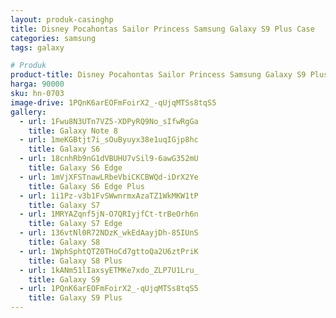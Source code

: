```yaml
---
layout: produk-casinghp
title: Disney Pocahontas Sailor Princess Samsung Galaxy S9 Plus Case
categories: samsung
tags: galaxy

# Produk
product-title: Disney Pocahontas Sailor Princess Samsung Galaxy S9 Plus Case
harga: 90000
sku: hn-0703
image-drive: 1PQnK6arEOFmFoirX2_-qUjqMTSs8tqS5
gallery:
  - url: 1Fwu8N3UTn7VZ5-XDPyRQ9No_sIfwRgGa
    title: Galaxy Note 8
  - url: 1meKGBtjt7i_sOuByuyx38e1uqIGjp8hc
    title: Galaxy S6
  - url: 18cnhRb9nG1dVBUHU7vSil9-6awG352mU
    title: Galaxy S6 Edge
  - url: 1mVjXFSTnawLRbeVbiCKCBWQd-iDrX2Ye
    title: Galaxy S6 Edge Plus
  - url: 1i1Pz-v3b1FvSWwnrmxAzaTZ1WkMKW1tP
    title: Galaxy S7
  - url: 1MRYAZqnf5jN-O7QRIyjfCt-trBeOrh6n
    title: Galaxy S7 Edge
  - url: 136vtNl0R72NDzK_wkEdAayjDh-85IUnS
    title: Galaxy S8
  - url: 1WphSphtQTZ0THoCd7gttoQa2U6ztPriK
    title: Galaxy S8 Plus
  - url: 1kANm51lIaxsyETMKe7xdo_ZLP7U1Lru_
    title: Galaxy S9
  - url: 1PQnK6arEOFmFoirX2_-qUjqMTSs8tqS5
    title: Galaxy S9 Plus
---
```

